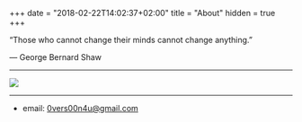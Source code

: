 +++
date = "2018-02-22T14:02:37+02:00"
title = "About"
hidden = true
+++

“Those who cannot change their minds cannot change anything.”

― George Bernard Shaw

* * *

![](https://user-images.githubusercontent.com/19368794/36813770-95b4b2c8-1d10-11e8-9833-a1a5ec51b257.png)

* * *

-   email: [0vers00n4u@gmail.com](mailto:0vers00n4u@gmail.com)
